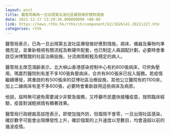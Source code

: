 ```yaml
---
layout: post
title: 醫管局稱為一旦出現第五波社區爆發做好應對措施
date: 2021-12-27 13:29:36.000000000 +08:00
link: https://news.rthk.hk/rthk/ch/component/k2/1626141-20211227.htm
categories: rthk
---
```


醫管局表示，已為一旦出現第五波社區爆發做好應對措施，病床、儀器及藥物均準備充足，並重新檢視有關流程及軟硬件配套，也已制定人員調配計劃，必要時會重啟亞洲博覽館的社區治療設施，分流病情較輕及穩定的病人。

醫管局主席范鴻齡表示，北大嶼山香港感染控制中心有約800張病床，可供負壓用，瑪嘉烈醫院則有差不多100張負壓病床，合共有900張床已投入服務。若疫情繼續爆發，將重啟約有500張床的亞博社區治療設施，其他公立醫院有約1100床，加上二線病床有差不多600張，必要時會重新啟用這些病床及病房。

他說，屆時無可避免需要減少非緊急服務，又呼籲市民盡快接種疫苗，按照臨床經驗，疫苗對減輕病情有顯著效果。

醫管局行政總裁高拔陞表示，即使加強外防，但風險不會零，一旦出現社區感染，確診數字可能會出現爆發性上升，確診個案的上升速度以至數目，均會遠超以前的幾波疫情。
